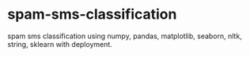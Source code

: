 # spam-sms-classification
spam sms classification using 
numpy,
pandas,
matplotlib,
seaborn,
nltk,
string,
sklearn with deployment.
